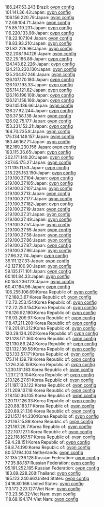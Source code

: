 186.247.53.243:Brazil: [ovpn config](vpn/186_247_53_243.ovpn)  
101.141.36.43:Japan: [ovpn config](vpn/101_141_36_43.ovpn)  
106.156.220.79:Japan: [ovpn config](vpn/106_156_220_79.ovpn)  
112.69.104.71:Japan: [ovpn config](vpn/112_69_104_71.ovpn)  
115.85.119.231:Japan: [ovpn config](vpn/115_85_119_231.ovpn)  
116.220.133.98:Japan: [ovpn config](vpn/116_220_133_98.ovpn)  
118.22.107.104:Japan: [ovpn config](vpn/118_22_107_104.ovpn)  
118.83.93.210:Japan: [ovpn config](vpn/118_83_93_210.ovpn)  
121.82.226.96:Japan: [ovpn config](vpn/121_82_226_96.ovpn)  
122.208.194.126:Japan: [ovpn config](vpn/122_208_194_126.ovpn)  
122.25.186.88:Japan: [ovpn config](vpn/122_25_186_88.ovpn)  
124.143.82.226:Japan: [ovpn config](vpn/124_143_82_226.ovpn)  
124.213.230.130:Japan: [ovpn config](vpn/124_213_230_130.ovpn)  
125.204.97.246:Japan: [ovpn config](vpn/125_204_97_246.ovpn)  
126.107.170.180:Japan: [ovpn config](vpn/126_107_170_180.ovpn)  
126.107.193.33:Japan: [ovpn config](vpn/126_107_193_33.ovpn)  
126.114.121.82:Japan: [ovpn config](vpn/126_114_121_82.ovpn)  
126.116.196.108:Japan: [ovpn config](vpn/126_116_196_108.ovpn)  
126.121.158.166:Japan: [ovpn config](vpn/126_121_158_166.ovpn)  
126.145.136.66:Japan: [ovpn config](vpn/126_145_136_66.ovpn)  
126.27.92.244:Japan: [ovpn config](vpn/126_27_92_244.ovpn)  
126.37.58.138:Japan: [ovpn config](vpn/126_37_58_138.ovpn)  
126.92.75.177:Japan: [ovpn config](vpn/126_92_75_177.ovpn)  
153.231.152.21:Japan: [ovpn config](vpn/153_231_152_21.ovpn)  
164.70.235.8:Japan: [ovpn config](vpn/164_70_235_8.ovpn)  
175.134.149.157:Japan: [ovpn config](vpn/175_134_149_157.ovpn)  
180.46.167.71:Japan: [ovpn config](vpn/180_46_167_71.ovpn)  
182.169.230.156:Japan: [ovpn config](vpn/182_169_230_156.ovpn)  
193.115.36.65:Japan: [ovpn config](vpn/193_115_36_65.ovpn)  
202.171.149.20:Japan: [ovpn config](vpn/202_171_149_20.ovpn)  
207.65.175.27:Japan: [ovpn config](vpn/207_65_175_27.ovpn)  
211.135.11.53:Japan: [ovpn config](vpn/211_135_11_53.ovpn)  
218.225.153.150:Japan: [ovpn config](vpn/218_225_153_150.ovpn)  
219.100.37.104:Japan: [ovpn config](vpn/219_100_37_104.ovpn)  
219.100.37.105:Japan: [ovpn config](vpn/219_100_37_105.ovpn)  
219.100.37.107:Japan: [ovpn config](vpn/219_100_37_107.ovpn)  
219.100.37.13:Japan: [ovpn config](vpn/219_100_37_13.ovpn)  
219.100.37.177:Japan: [ovpn config](vpn/219_100_37_177.ovpn)  
219.100.37.182:Japan: [ovpn config](vpn/219_100_37_182.ovpn)  
219.100.37.19:Japan: [ovpn config](vpn/219_100_37_19.ovpn)  
219.100.37.31:Japan: [ovpn config](vpn/219_100_37_31.ovpn)  
219.100.37.49:Japan: [ovpn config](vpn/219_100_37_49.ovpn)  
219.100.37.51:Japan: [ovpn config](vpn/219_100_37_51.ovpn)  
219.100.37.55:Japan: [ovpn config](vpn/219_100_37_55.ovpn)  
219.100.37.58:Japan: [ovpn config](vpn/219_100_37_58.ovpn)  
219.100.37.86:Japan: [ovpn config](vpn/219_100_37_86.ovpn)  
219.100.37.87:Japan: [ovpn config](vpn/219_100_37_87.ovpn)  
219.100.37.96:Japan: [ovpn config](vpn/219_100_37_96.ovpn)  
27.96.32.74:Japan: [ovpn config](vpn/27_96_32_74.ovpn)  
39.111.127.33:Japan: [ovpn config](vpn/39_111_127_33.ovpn)  
42.127.100.90:Japan: [ovpn config](vpn/42_127_100_90.ovpn)  
59.135.171.101:Japan: [ovpn config](vpn/59_135_171_101.ovpn)  
60.101.84.33:Japan: [ovpn config](vpn/60_101_84_33.ovpn)  
60.153.236.123:Japan: [ovpn config](vpn/60_153_236_123.ovpn)  
60.47.184.96:Japan: [ovpn config](vpn/60_47_184_96.ovpn)  
106.255.106.69:Korea Republic of: [ovpn config](vpn/106_255_106_69.ovpn)  
112.168.3.67:Korea Republic of: [ovpn config](vpn/112_168_3_67.ovpn)  
112.72.253.154:Korea Republic of: [ovpn config](vpn/112_72_253_154.ovpn)  
112.72.253.154:Korea Republic of: [ovpn config](vpn/112_72_253_154.ovpn)  
116.126.92.190:Korea Republic of: [ovpn config](vpn/116_126_92_190.ovpn)  
116.93.209.97:Korea Republic of: [ovpn config](vpn/116_93_209_97.ovpn)  
118.47.211.200:Korea Republic of: [ovpn config](vpn/118_47_211_200.ovpn)  
119.201.81.212:Korea Republic of: [ovpn config](vpn/119_201_81_212.ovpn)  
120.29.134.202:Korea Republic of: [ovpn config](vpn/120_29_134_202.ovpn)  
121.128.171.160:Korea Republic of: [ovpn config](vpn/121_128_171_160.ovpn)  
121.130.89.242:Korea Republic of: [ovpn config](vpn/121_130_89_242.ovpn)  
121.132.139.58:Korea Republic of: [ovpn config](vpn/121_132_139_58.ovpn)  
125.133.57.171:Korea Republic of: [ovpn config](vpn/125_133_57_171.ovpn)  
175.114.139.79:Korea Republic of: [ovpn config](vpn/175_114_139_79.ovpn)  
1.226.255.159:Korea Republic of: [ovpn config](vpn/1_226_255_159.ovpn)  
1.230.131.183:Korea Republic of: [ovpn config](vpn/1_230_131_183.ovpn)  
1.237.213.104:Korea Republic of: [ovpn config](vpn/1_237_213_104.ovpn)  
210.126.27.61:Korea Republic of: [ovpn config](vpn/210_126_27_61.ovpn)  
211.197.133.122:Korea Republic of: [ovpn config](vpn/211_197_133_122.ovpn)  
211.209.137.16:Korea Republic of: [ovpn config](vpn/211_209_137_16.ovpn)  
218.150.36.105:Korea Republic of: [ovpn config](vpn/218_150_36_105.ovpn)  
220.117.126.33:Korea Republic of: [ovpn config](vpn/220_117_126_33.ovpn)  
220.88.183.17:Korea Republic of: [ovpn config](vpn/220_88_183_17.ovpn)  
220.89.21.136:Korea Republic of: [ovpn config](vpn/220_89_21_136.ovpn)  
221.157.144.230:Korea Republic of: [ovpn config](vpn/221_157_144_230.ovpn)  
221.167.15.89:Korea Republic of: [ovpn config](vpn/221_167_15_89.ovpn)  
221.167.26.7:Korea Republic of: [ovpn config](vpn/221_167_26_7.ovpn)  
222.107.127.1:Korea Republic of: [ovpn config](vpn/222_107_127_1.ovpn)  
222.118.167.57:Korea Republic of: [ovpn config](vpn/222_118_167_57.ovpn)  
59.4.28.151:Korea Republic of: [ovpn config](vpn/59_4_28_151.ovpn)  
59.8.74.190:Korea Republic of: [ovpn config](vpn/59_8_74_190.ovpn)  
80.57.194.103:Netherlands: [ovpn config](vpn/80_57_194_103.ovpn)  
31.135.236.128:Russian Federation: [ovpn config](vpn/31_135_236_128.ovpn)  
77.35.88.187:Russian Federation: [ovpn config](vpn/77_35_88_187.ovpn)  
95.191.252.165:Russian Federation: [ovpn config](vpn/95_191_252_165.ovpn)  
183.89.228.208:Thailand: [ovpn config](vpn/183_89_228_208.ovpn)  
195.123.240.66:United States: [ovpn config](vpn/195_123_240_66.ovpn)  
24.16.80.166:United States: [ovpn config](vpn/24_16_80_166.ovpn)  
113.172.223.127:Viet Nam: [ovpn config](vpn/113_172_223_127.ovpn)  
113.23.56.32:Viet Nam: [ovpn config](vpn/113_23_56_32.ovpn)  
118.68.194.174:Viet Nam: [ovpn config](vpn/118_68_194_174.ovpn)  

